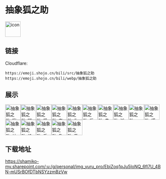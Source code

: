 # 抽象狐之助
<img src="https://emoji.shojo.cn/bili/src/抽象狐之助/icon.png" width="50" height="50" alt="icon">

## 链接
Cloudflare:
```
https://emoji.shojo.cn/bili/src/抽象狐之助
https://emoji.shojo.cn/bili/webp/抽象狐之助
```
## 展示
<img src="https://emoji.shojo.cn/bili/src/抽象狐之助/抽象狐之助-赢.png" width="50" height="50" alt="抽象狐之助-赢"><img src="https://emoji.shojo.cn/bili/src/抽象狐之助/抽象狐之助-盯.png" width="50" height="50" alt="抽象狐之助-盯"><img src="https://emoji.shojo.cn/bili/src/抽象狐之助/抽象狐之助-觅食中.png" width="50" height="50" alt="抽象狐之助-觅食中"><img src="https://emoji.shojo.cn/bili/src/抽象狐之助/抽象狐之助-孝.png" width="50" height="50" alt="抽象狐之助-孝"><img src="https://emoji.shojo.cn/bili/src/抽象狐之助/抽象狐之助-你醒啦？.png" width="50" height="50" alt="抽象狐之助-你醒啦？"><img src="https://emoji.shojo.cn/bili/src/抽象狐之助/抽象狐之助-乐.png" width="50" height="50" alt="抽象狐之助-乐"><img src="https://emoji.shojo.cn/bili/src/抽象狐之助/抽象狐之助-典.png" width="50" height="50" alt="抽象狐之助-典"><img src="https://emoji.shojo.cn/bili/src/抽象狐之助/抽象狐之助-摊.png" width="50" height="50" alt="抽象狐之助-摊"><img src="https://emoji.shojo.cn/bili/src/抽象狐之助/抽象狐之助-zzz.png" width="50" height="50" alt="抽象狐之助-zzz"><img src="https://emoji.shojo.cn/bili/src/抽象狐之助/抽象狐之助-感动.png" width="50" height="50" alt="抽象狐之助-感动"><img src="https://emoji.shojo.cn/bili/src/抽象狐之助/抽象狐之助-蚌.png" width="50" height="50" alt="抽象狐之助-蚌"><img src="https://emoji.shojo.cn/bili/src/抽象狐之助/抽象狐之助-投降.png" width="50" height="50" alt="抽象狐之助-投降"><img src="https://emoji.shojo.cn/bili/src/抽象狐之助/抽象狐之助-看戏.png" width="50" height="50" alt="抽象狐之助-看戏"><img src="https://emoji.shojo.cn/bili/src/抽象狐之助/抽象狐之助-急.png" width="50" height="50" alt="抽象狐之助-急"><img src="https://emoji.shojo.cn/bili/src/抽象狐之助/抽象狐之助-激动.png" width="50" height="50" alt="抽象狐之助-激动">

## 下载地址

https://shamiko-my.sharepoint.com/:u:/g/personal/img_yuru_pro/EbiZoq1pJu5IoNQ_6fl7U_4BN-mUSrBOfDTbNSYzzmBzVw